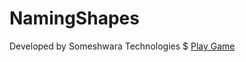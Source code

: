 # NamingShapes
 Developed by Someshwara Technologies
$ [Play Game](https://learning-and-design.github.io/NamingShapes/V2/web)